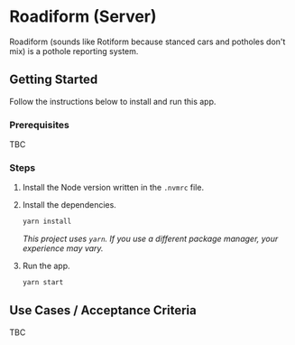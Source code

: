 # Roadiform (Server)

Roadiform (sounds like Rotiform because stanced cars and potholes don't mix) is
a pothole reporting system.

## Getting Started

Follow the instructions below to install and run this app.

### Prerequisites

TBC

### Steps

1. Install the Node version written in the `.nvmrc` file.

1. Install the dependencies.

   ```bash
   yarn install
   ```

   _This project uses `yarn`. If you use a different package manager, your
   experience may vary._

1. Run the app.

   ```bash
   yarn start
   ```

## Use Cases / Acceptance Criteria

TBC
